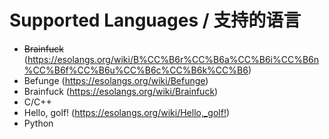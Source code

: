 # Supported Languages / 支持的语言

- ~~Brainfuck~~ (<https://esolangs.org/wiki/B%CC%B6r%CC%B6a%CC%B6i%CC%B6n%CC%B6f%CC%B6u%CC%B6c%CC%B6k%CC%B6>)
- Befunge (<https://esolangs.org/wiki/Befunge>)
- Brainfuck (<https://esolangs.org/wiki/Brainfuck>)
- C/C++
- Hello, golf! (<https://esolangs.org/wiki/Hello,_golf!>)
- Python

